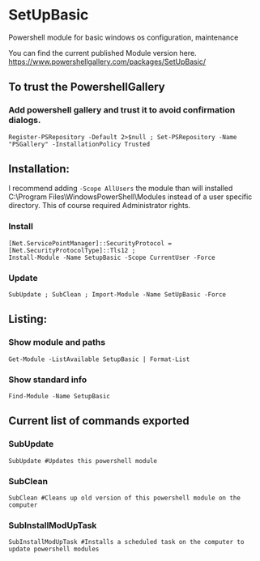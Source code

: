 # SetUpBasic
Powershell module for basic windows os configuration, maintenance

You can find the current published Module version here. https://www.powershellgallery.com/packages/SetUpBasic/

## To trust the PowershellGallery

### Add powershell gallery and trust it to avoid confirmation dialogs.
```
Register-PSRepository -Default 2>$null ; Set-PSRepository -Name "PSGallery" -InstallationPolicy Trusted
```

## Installation:
I recommend adding `-Scope AllUsers` the module than will installed C:\Program Files\WindowsPowerShell\Modules instead of a user specific directory. This of course required Administrator rights.

### Install
```
[Net.ServicePointManager]::SecurityProtocol = [Net.SecurityProtocolType]::Tls12 ;
Install-Module -Name SetupBasic -Scope CurrentUser -Force
```

### Update
```
SubUpdate ; SubClean ; Import-Module -Name SetUpBasic -Force
```


## Listing:

### Show module and paths
```
Get-Module -ListAvailable SetupBasic | Format-List
```

### Show standard info
```
Find-Module -Name SetupBasic
```

## Current list of commands exported

### SubUpdate
```
SubUpdate #Updates this powershell module
```

### SubClean
```
SubClean #Cleans up old version of this powershell module on the computer
```

### SubInstallModUpTask
```
SubInstallModUpTask #Installs a scheduled task on the computer to update powershell modules
```




